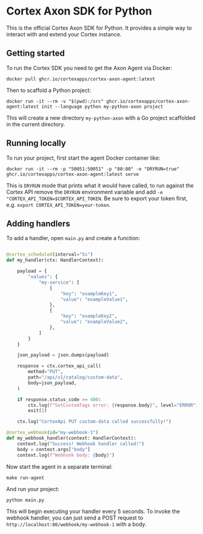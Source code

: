 # Cortex Axon SDK for Python

This is the official Cortex Axon SDK for Python. It provides a simple way to interact with and extend your Cortex instance.

## Getting started

To run the Cortex SDK you need to get the Axon Agent via Docker:

```
docker pull ghcr.io/cortexapps/cortex-axon-agent:latest
```

Then to scaffold a Python project:

```
docker run -it --rm -v "$(pwd):/src" ghcr.io/cortexapps/cortex-axon-agent:latest init --language python my-python-axon project
```

This will create a new directory `my-python-axon` with a Go project scaffolded in the current directory.

## Running locally

To run your project, first start the agent Docker container like:

```
docker run -it --rm -p "50051:50051" -p "80:80" -e "DRYRUN=true" ghcr.io/cortexapps/cortex-axon-agent:latest serve
```

This is `DRYRUN` mode that prints what it would have called, to run against the Cortex API remove the `DRYRUN` environment variable and add `-e "CORTEX_API_TOKEN=$CORTEX_API_TOKEN`.  Be sure to export your token first, e.g. `export CORTEX_API_TOKEN=your-token`.


## Adding handlers

To add a handler, open `main.py` and create a function:

```python

@cortex_scheduled(interval="5s")
def my_handler(ctx: HandlerContext):

    payload = {
        "values": {
            "my-service": [
                {
                    "key": "exampleKey1",
                    "value": "exampleValue1",
                },
                {
                    "key": "exampleKey2",
                    "value": "exampleValue2",
                },
            ]
        }
    }

    json_payload = json.dumps(payload)

    response = ctx.cortex_api_call(
        method="PUT",
        path="/api/v1/catalog/custom-data",
        body=json_payload,
    )

    if response.status_code >= 400:
        ctx.log(f"SetCustomTags error: {response.body}", level="ERROR")
        exit(1)

    ctx.log("CortexApi PUT custom-data called successfully!")

@cortex_webhook(id="my-webhook-1")
def my_webhook_handler(context: HandlerContext):
    context.log("Success! Webhook handler called!")
    body = context.args["body"]
    context.log(f"Webhook body: {body}")

```

Now start the agent in a separate terminal:
```
make run-agent
```

And run your project:
```
python main.py
```

This will begin executing your handler every 5 seconds. 
To invoke the webhook handler, you can just send a POST request to `http://localhost:80/webhook/my-webhook-1` with a body.




